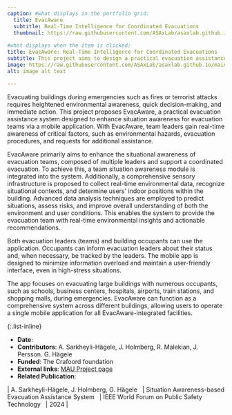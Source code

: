 ```yaml
---
caption: #what displays in the portfolio grid:
  title: EvacAware
  subtitle: Real-Time Intelligence for Coordinated Evacuations
  thumbnail: https://raw.githubusercontent.com/ASAxLab/asaxlab.github.io/main/assets/img/portfolio/evac1.jpg
  
#what displays when the item is clicked:
title: EvacAware: Real-Time Intelligence for Coordinated Evacuations
subtitle: This project aims to design a practical evacuation assistance system for evacuation leaders and teams to improve their situation awareness in emergencies through a mobile application.
image: https://raw.githubusercontent.com/ASAxLab/asaxlab.github.io/main/assets/img/portfolio/evac1.jpg  #main image, can be a link or a file in assets/img/portfolio
alt: image alt text

---
```

Evacuating buildings during emergencies such as fires or terrorist attacks requires heightened environmental awareness, quick decision-making, and immediate action. This project proposes EvacAware, a practical evacuation assistance system designed to enhance situation awareness for evacuation teams via a mobile application. With EvacAware, team leaders gain real-time awareness of critical factors, such as environmental hazards, evacuation procedures, and requests for additional assistance.

EvacAware primarily aims to enhance the situational awareness of evacuation teams, composed of multiple leaders and support a coordinated evacuation. To achieve this, a team situation awareness module is integrated into the system. Additionally, a comprehensive sensory infrastructure is proposed to collect real-time environmental data, recognize situational contexts, and determine users' indoor positions within the building. Advanced data analysis techniques are employed to predict situations, assess risks, and improve overall understanding of both the environment and user conditions. This enables the system to provide the evacuation team with real-time environmental insights and actionable recommendations.

Both evacuation leaders (teams) and building occupants can use the application. Occupants can inform evacuation leaders about their status and, when necessary, be tracked by the leaders. The mobile app is designed to minimize information overload and maintain a user-friendly interface, even in high-stress situations.

The app focuses on evacuating large buildings with numerous occupants, such as schools, business centers, hospitals, airports, train stations, and shopping malls, during emergencies. EvacAware can function as a comprehensive system across different buildings, allowing users to operate a single mobile application for all EvacAware-integrated facilities.


{:.list-inline} 
- **Date**: 
- **Contributors**: A. Sarkheyli-H&auml;gele, J. Holmberg, R. Malekian, J. Persson. G. H&auml;gele
- **Funded**: The Crafoord foundation
- **External links**: [MAU Project page](https://mau.se/forskning/projekt/evacuation-assistance-system/)
- **Related Publication**:

| A. Sarkheyli-H&auml;gele, J. Holmberg, G. H&auml;gele	&nbsp;	| Situation Awareness-based Evacuation Assistance System &nbsp;	|	IEEE World Forum on Public Safety Technology  &nbsp;	|	2024		|


